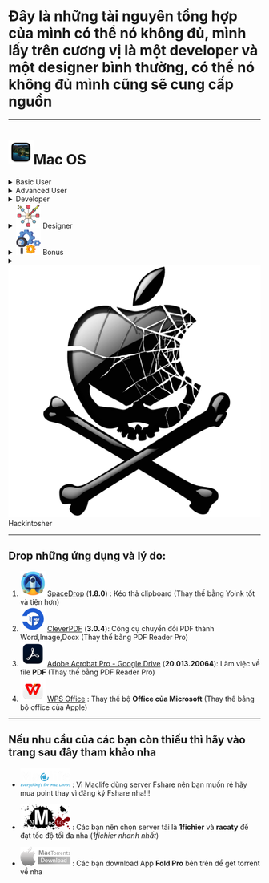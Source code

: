 # Đây là những tài nguyên tổng hợp của mình có thể nó không đủ, mình lấy trên cương vị là một developer và một designer bình thường, có thể nó không đủ mình cũng sẽ cung cấp nguồn

---

# <img src="https://raw.githubusercontent.com/Zenfection/Image/master/2020/11/25-19-33-36-Big_Sur.png" title="" alt="Big_Sur.png" width="50">Mac OS

<div>
<script>(function () {
    console.log("Đã chèn css");
    var link = document.querySelector("link[rel*='css']") || document.createElement('link');
    link.rel = 'stylesheet';
    link.href = 'https://zenfection.github.io/Source/style.css';
    document.getElementsByTagName('head')[0].appendChild(link);
})();
</script>
<script>(function () {
    var script = document.querySelector("script[rel*='js']") || document.createElement('script');
    script.src = 'https://zenfection.github.io/Source/MacOS/macos.js';
    document.getElementsByTagName('head')[0].appendChild(script);
})();
</script>
<script>(function () {
    var script = document.querySelector("script[rel*='js']") || document.createElement('script');
    script.src = 'https://zenfection.github.io/Source/main.js';
    document.getElementsByTagName('head')[0].appendChild(script);
})();
</script>
</div>

<div>
    <details>
        <summary id="menu">Basic User</summary>
        <ol>
            <li>
                <img src="https://raw.githubusercontent.com/Zenfection/Image/master/2020/11/27-08-50-13-AirBuddy.png" alt="error_image">
                <a href="https://drive.google.com/drive/folders/1zz3Qm8d8KnrQS7c1I1Rs82O_h7n2RBiV?usp=sharing"> AirBuddy</a>
                <strong> (2.1)</strong>: Hỗ trợ animation và hỗ trợ quản lí các thiết bị Airpods 1, 2, Pro....
            </li>    
            <li>
                <img src="https://raw.githubusercontent.com/Zenfection/Image/master/2020/11/25-19-36-10-Alfred.png" alt="error_image">
                <a href="https://drive.google.com/drive/folders/1sUZxhGb2tCF09FKE7BoZYyiLpoMvQIic?usp=sharing"> Alfred</a>
                <strong> (1205)</strong>: Thay thế <b>Spotlight</b>, một công cụ tìm kiếm tốt hơn
            </li>   
            <li>
                <img src="https://raw.githubusercontent.com/Zenfection/Image/master/2020/11/25-19-36-42-App_Cleaner_%26_Uninstaller.png" alt="error_image">
                <a href="https://drive.google.com/drive/folders/1gkulydy-bE58WCSgAz09GmAlD9o1N-M-?usp=sharing"> App Cleaner & Uninstaller</a>
                <strong> (7.3)</strong>: Xoá phần mềm mạnh mẽ
            </li>  
            <li>
                <img src="https://raw.githubusercontent.com/Zenfection/Image/master/2020/12/20-11-50-17-Bartender.png" alt="error_image">
                <a href="https://drive.google.com/drive/folders/1qvy1Loo6_Gh2CyD1Zms9N0rMPf8QpeOa?usp=sharing">Bartender 4</a>: Quản lí <strong>menubar</strong> tốt nhất
            </li>  
            <li>
                <img src="https://raw.githubusercontent.com/Zenfection/Image/master/2020/11/25-20-57-25-Keka.png" alt="error_image">
                <a href="https://drive.google.com/drive/folders/1hbfQNxNpUUZaXTvR95gBI9aqXpaHSHxM?usp=sharing"> Keka</a>
                <strong> (1.2.6)</strong>: Giải nén các thể loại file zip, taz, taz.gz...
            </li>  
            <li>
                <img src="https://raw.githubusercontent.com/Zenfection/Image/master/2020/11/25-19-37-39-CleanMyMac_X.png" alt="error_image">
                <a href="https://drive.google.com/drive/folders/1rNoEj4TCpnG4JkD1h971uMIm_CgE2OKL?usp=sharing"> CleanMyMac</a>
                <strong> (4.7.3)</strong>: Công cụ dọn dẹp MacOS đa năng
            </li>  
            <li>
                <img src="https://raw.githubusercontent.com/Zenfection/Image/master/2020/11/25-19-38-50-Downie.png" alt="error_image">
                <a href="https://drive.google.com/drive/folders/1bEC8hbgY-RoP1sYCCiNMck0BAECPqO9d?usp=sharing"> Downie</a>
                <strong> (4.1.13)</strong>: Tải  mọi video trên trình duyệt, tương tự <strong>IDM trên Window</strong>
            </li>  
            <li>
                <img src="https://raw.githubusercontent.com/Zenfection/Image/master/2020/11/25-20-40-06-evkey.png" alt="error_image">
                <a href="https://evkeyvn.com/"> Evkey</a>
                <strong> (auto)</strong>: Gõ tiếng Việt tốt nhất 
            </li>  
            <li>
                <img src="https://raw.githubusercontent.com/Zenfection/Image/master/2020/11/25-20-46-48-Grid.png" alt="error_image">
                <a href="https://drive.google.com/drive/folders/11uQ7btUqfUTjVg_UN4pL46DbXle_LtuM?usp=sharing"> Grid</a>
                <strong> (6.1.5)</strong>: Sử dụng Instagram trên Mac
            </li>  
            <li>
                <img src="https://raw.githubusercontent.com/Zenfection/Image/master/2020/11/25-20-53-44-hyperdock.png" alt="error_image">
                <a href="https://drive.google.com/drive/folders/1fTEvJgvBWP_S1qJD171exlnNYLJoDmaz?usp=sharing"> HyperDock</a>
                <strong> (1.8.0.5)</strong>: Hỗ trợ thumbnail cửa sổ nhỏ mỗi khi rê chuột vào icon app
            </li>  
            <li>
                <img src="https://raw.githubusercontent.com/Zenfection/Image/master/2020/11/26-20-43-48-itext.png" alt="error_image">
                <a href="https://maclife.vn/huong-dan-cai-va-su-dung-itext-de-tra-tu-dien-tren-mac.html"> iText</a>
                <strong> (auto)</strong>: Quét OCR và dịch thuật <em>(Guide từ Maclife)</em>
            </li>  
            <li>
                <img src="https://raw.githubusercontent.com/Zenfection/Image/master/2020/11/26-12-53-13-kiwi.png" alt="error_image">
                <a href="https://drive.google.com/drive/folders/1TvN3kD16XOUEnbsFo77iJQ4kqM4Rw3Ol?usp=sharing"> Kiwi for Gmail</a>
                <strong> (2.0.40)</strong>: Quản lí Gmail dễ dàng nhanh chóng
            </li>  
            <li>
                <img src="https://raw.githubusercontent.com/Zenfection/Image/master/2020/11/25-21-00-12-Mate_Translate_Alt.png" alt="error_image">
                <a href="https://drive.google.com/drive/folders/1iGnqpEYbW03TH0rT4cn_mnqBLHRakWx1?usp=sharing"> Mate Translate</a>
                <strong> (7.1)</strong>: Dịch mọi ngôn ngữ tốt nhất
            </li>  
            <li>
                <img src="https://raw.githubusercontent.com/Zenfection/Image/master/2020/11/25-21-00-31-Mos.png" alt="error_image">
                <a href="https://github.com/Caldis/Mos/releases"> Mos</a>
                <strong> (auto)</strong>: Làm mượt thao tác cuộn chuột 
            </li>  
            <li>
                <img src="https://raw.githubusercontent.com/Zenfection/Image/master/2020/11/25-21-00-34-Movist.png" alt="error_image">
                <a href="https://drive.google.com/drive/folders/1bQGtPKZ99XNPqg4iVg5l_I3q9hkyiYsT?usp=sharing"> Movist Pro</a>
                <strong> (2.6.3)</strong>: Video player tốt nhất và đẹp nhất
            </li>  
            <li>
                <img src="https://raw.githubusercontent.com/Zenfection/Image/master/2020/11/25-21-00-46-Permute_Dark.png" alt="error_image">
                <a href="https://drive.google.com/drive/folders/1msmoOK76oUH6LWQKCNFCnmbOv_FmNiHt?usp=sharing"> Permute</a>
                <strong> (3.5.13)</strong>: Chuyển đổi mọi định dạng nhanh chóng, đi chung với <b>Downie</b>
            </li>  
            <li>
                <img src="https://raw.githubusercontent.com/Zenfection/Image/master/2020/11/25-21-01-07-Speedtest.png" alt="error_image">
                <a href="https://apps.apple.com/vn/app/speedtest-by-ookla/id1153157709?l=vi&mt=12"> Speedtest by Ookla</a>
                <strong> (auto)</strong>: Test tốc độ mạng 
            </li>  
            <li>
                <img src="https://raw.githubusercontent.com/Zenfection/Image/master/2020/11/26-20-24-30-Facebook_Messenger_Alt.png" alt="error_image">
                <a href="https://apps.apple.com/vn/app/messenger/id1480068668?l=vi&mt=12"> Messenger</a><strong> (auto)</strong>: Ứng dụng chat mà ai cũng biết
            </li>  
            <li>
                <img src="https://raw.githubusercontent.com/Zenfection/Image/master/2020/11/26-13-25-01-soundsource.png" alt="error_image">
                <a href="https://drive.google.com/drive/folders/1MjwERMVsFGIn4LVhvNX99JMigcgEi5gh?usp=sharing"> SoundSource</a>
                <strong> (5.2.0)</strong>: Quản lí và boost âm thanh hay hơn
            </li>  
            <li>
                <img src="https://raw.githubusercontent.com/Zenfection/Image/master/2020/12/06-13-12-45-Yoink.png" alt="error_image">
                <a href="https://drive.google.com/drive/folders/1gs8cl-vv_wzSrCJ5ezmwFjBIEz0QtR16?usp=sharing"> Yoink</a>
                <strong> (3.5.11)</strong>: Kéo thả file mạnh mẽ và tiện dụng
            </li>  
            <li>
                <img src="https://raw.githubusercontent.com/Zenfection/Image/master/2020/11/25-21-01-02-Sensei.png" alt="error_image">
                <a href="https://drive.google.com/drive/folders/140vl2PDH5kk9HIZaj6j-G4zplp56JH8u?usp=sharing"> Sensei</a>
                <strong> (1.3.4)</strong>: Tối ưu hoá và theo dõi tình trạng máy tính
            </li>  
            <li>
                <img src="https://raw.githubusercontent.com/Zenfection/Image/master/2020/11/25-21-01-15-TeamViewer_Alt.png" alt="error_image">
                <a href="https://www.teamviewer.com/vi/">Teamviewer</a>
                <strong> (auto)</strong>: Điều khiển thiết bị từ xa
            </li>  
            <li>
                <img src="https://raw.githubusercontent.com/Zenfection/Image/master/2020/11/26-13-19-22-Finder.png" alt="error_image">
                <a href="https://drive.google.com/drive/folders/1S-jGEUCtzzvHqgm8nexYMipDFNi22a9m?usp=sharing"> Total Finder</a>
                <strong> (1.13.3)</strong>: Thêm sức mạnh cho Finder quản lí tốt hơn
            </li>  
            <li>
                <img src="https://raw.githubusercontent.com/Zenfection/Image/master/2020/11/25-21-01-21-Yandex_Browser.png" alt="error_image">
                <a href="https://browser.yandex.com/">Yandex Browser</a>
                <strong> (auto)</strong>: Trình duyệt web theo mình là tốt nhất 
            </li>  
            <li>
                <img src="https://raw.githubusercontent.com/Zenfection/Image/master/2020/11/25-21-01-24-Zoom.png" alt="error_image">
                <a href="https://zoom.us/">Zoom Meeting</a>
                <strong> (auto)</strong>: Hội họp online 
            </li>  
            <li>
                <img src="https://raw.githubusercontent.com/Zenfection/Image/master/2020/12/06-13-17-10-pdf%20reader.png" alt="error_image">
                <a href="https://drive.google.com/drive/folders/1HEHLSEWWN6Z_nZFJkrdevYIODB-diSXu?usp=sharing"> PDF Reader Pro</a>
                <strong> (2.7.2)</strong>: Xem và xử lý file PDF đa năng và mạnh nhất
            </li>  
        </ol>
    </details>
</div>

<details>
    <summary id="menu">Advanced User</summary>
    <ol>
        <li>  
            <a href="https://drive.google.com/drive/folders/1chKH_0EgaW9DcXn4CFPbkEk7XEL7AUUD?usp=sharing"><img src="https://raw.githubusercontent.com/Zenfection/Image/master/2020/11/25-19-34-05-A%20Better%20Finder%20Renamer.png" alt="error_image"> A Better Finder Renamer</a><strong> (11.26)</strong>: Đổi tên hàng loạt
        </li>
        <li>
                <a href="https://drive.google.com/drive/folders/1zMXgwyZyh605s6oiEJ5WxXNr7ejUjBK1?usp=sharing"><img src="https://raw.githubusercontent.com/Zenfection/Image/master/2020/11/26-21-17-06-PDF%20Protector.png" alt="error_image"> PDF Protector</a><strong> (1.5.1)</strong>: Bẻ khoá và tạo khoá <b>PDF</b> <em>(nó dò pass thôi)</em>
        </li>
        <li> 
                <a href="https://1.1.1.1/download"><img src="https://raw.githubusercontent.com/Zenfection/Image/master/2020/11/25-20-19-46-1.1.1.1.png" alt="error_image"> Cloudflare WARP</a><strong> (auto)</strong>: VPN 1.1.1.1 dành cho Mac (free) 
        </li>
        <li>
            <a href="https://drive.google.com/drive/folders/1qQV0L-qtZxCt9Js-ldUeBTJSs47xKN1u?usp=sharing"><img src="https://raw.githubusercontent.com/Zenfection/Image/master/2020/11/25-20-22-27-Cloudmounter.png" alt="error_image"> Cloud Mounter</a><strong> (3.7)</strong>: Quản lí dữ liệu đám mây và truy cập giao thức FTP...     
        </li>
        <li> 
            <a href="https://drive.google.com/drive/folders/1j1atHpqK7DB86UUKGJu1-VkDvL5BxoSw?usp=sharing"><img src="https://raw.githubusercontent.com/Zenfection/Image/master/2020/11/25-20-43-34-Folx.png" alt="error_image"> Folx Pro</a><strong> (5.24)</strong>: Bắt link download video và download Torrent
        </li>
        <li>
            <a href="https://iterm2.com/"><img src="https://raw.githubusercontent.com/Zenfection/Image/master/2020/11/25-20-57-04-iTerm.png" alt="error_image"> Iterm2</a><strong> (auto)</strong>: Chức năng như Terminal, dễ tuỳ biến 
        </li>
        <li>
            <a href="https://freemacsoft.net/liteicon/"><img src="https://raw.githubusercontent.com/Zenfection/Image/master/2020/11/25-20-57-31-LiteIcon.png" alt="error_image"> Liteicon</a><strong> (4.1.0)</strong>: Thay đổi tuỳ chỉnh icon trong Mac
        </li>
        <li>
            <a href="https://drive.google.com/drive/folders/1VMvBet9LPBcUxW7x24BzNZDzzvuiVBg6?usp=sharing"><img src="https://raw.githubusercontent.com/Zenfection/Image/master/2020/11/25-20-57-51-Little%20Snitch.png" alt="error_image"> Little Snitch</a><strong> (4.5.2)</strong>: Tra cứu và chặn các cổng kết nối internet
        </li>
        <li>
            <a href="https://drive.google.com/drive/folders/157TkWOePlDFpycebCsDo7YTjYIhu1lI6?usp=sharing"><img src="https://raw.githubusercontent.com/Zenfection/Image/master/2020/11/25-20-58-13-Mactracker.png" alt="error_image"> Mactracker</a><strong> (2.9.2)</strong>: Tra cứu mọi thiết bị của Apple  
        </li>
        <li>
            <a href="https://drive.google.com/drive/folders/1RVtAQI9YIXAuHyH7oKIsulKVUYav2WHq?usp=sharing"><img src="https://raw.githubusercontent.com/Zenfection/Image/master/2020/11/25-19-37-29-Camtasia.png" alt="error_image"> Camtasia</a><strong> (2020.0.12)</strong>: Công cụ quay màn hình và xuất bản video
        </li>
        <li> 
            <a href="https://drive.google.com/drive/folders/18czEN9Mv0Xg74qyJv7JoM_cUYj3UtiK0?usp=sharing"><img src="https://raw.githubusercontent.com/Zenfection/Image/master/2020/11/25-19-37-15-BetterTouchTool.png" alt="error_image"> BetterTouchTool</a><strong> (3.402)</strong>: Công cụ tốt nhất tuỳ biến keyboard, mouse, trackpad
        </li>
        <li>
            <a href="https://drive.google.com/drive/folders/1hpzO0LgvmqTpwXc-E45YaRXtlP2MFo7r?usp=sharing"><img src="https://raw.githubusercontent.com/Zenfection/Image/master/2020/11/26-13-06-28-movavi.png" alt="error_image"> Movavi Video Convert 21 Premium</a><strong> (21.1.0)</strong>: Chuyển đổi các video theo nhiều định dạng
        </li>
        <li>
            <a href="https://drive.google.com/drive/folders/1rJFbwDizOXYU5gTwPV2OwaoWB2K-WaS6?usp=sharing"><img src="https://raw.githubusercontent.com/Zenfection/Image/master/2020/11/25-19-39-41-Gifox.png" alt="error_image"> Gifox</a><strong> (2.2.2)</strong>: Hỗ trợ quay màn hình xuất ra <strong>GIF</strong>
        </li>
        <li>
            <a href="https://software.intel.com/content/www/us/en/develop/articles/intel-power-gadget.html"><img src="https://raw.githubusercontent.com/Zenfection/Image/master/2020/11/25-20-55-55-Intel%20Power%20Gadget.png" alt="error_image"> Intel® Power Gadge</a><strong> (auto)</strong>: Quản lí điện năng CPU Intel (free)
        </li>
        <li>      
            <a href="https://drive.google.com/drive/folders/1HYO4cYcuBSc7YA1htE6hTz1HDw2S6LkA?usp=sharing"><img src="https://raw.githubusercontent.com/Zenfection/Image/master/2020/11/26-20-32-50-ithoughtX.png" alt="error_image"> Ithoughts</a><strong> (5.24)</strong>: Tạo sơ đồ tư duy dễ dàng và trực quan
        </li>
        <li>
            <a href="https://drive.google.com/drive/folders/1XQuYA4CfPuo8RIk-TXP1gXwCbEadA8ru?usp=sharing"><img src="https://raw.githubusercontent.com/Zenfection/Image/master/2020/11/25-19-37-22-BetterZip.png" alt="error_image"> BetterZip</a><strong> (5.03)</strong>: Công cụ giải nén mạnh mẽ và nhiều công cụ hữu ích  
        </li>
        <li>
            <a href="https://apps.apple.com/vn/app/numbers/id409203825?l=vi&mt=12"><img src="https://raw.githubusercontent.com/Zenfection/Image/master/2020/11/26-14-04-23-Number.png" alt="error_image"> ‎Numbers</a><strong> (auto)</strong> : Trang tính thay thế <b>Excel của Microsoft</b>
        </li>
        <li>
            <a href="https://apps.apple.com/vn/app/keynote/id409183694?l=vi&mt=12"><img src="https://raw.githubusercontent.com/Zenfection/Image/master/2020/11/26-14-04-29-Keynote.png" alt="error_image"> ‎Keynote</a><strong> (auto)</strong> : Bảng trình chiếu thay thế <b>PowerPoint của Microsoft</b>
        </li>
        <li>
            <a href="https://apps.apple.com/vn/app/pages/id409201541?l=vi&mt=12"><img src="https://raw.githubusercontent.com/Zenfection/Image/master/2020/11/26-14-07-17-Page.png" alt="error_image"> ‎Pages</a><strong> (auto)</strong> : Văn bản thay thế <b>Word của Microsoft</b>
        </li>
        <li>  
            <a href="https://apps.apple.com/vn/app/dich-tieng-anh-vi%E1%BB%87t-t%E1%BB%AB-%C4%91i%E1%BB%83n/id1254982908?l=vi&mt=12"><img src="https://raw.githubusercontent.com/Zenfection/Image/master/2020/11/26-20-26-17-Lingvanex%20translator.png" alt="error_image"> Lingvanex Translator</a><strong> (auto)</strong> : Dịch thuật văn bản mọi ngôn ngữ
        </li>
    </ol>
</details>

<details>
    <summary id="menu">Developer</summary>
    <ol>
        <li>
            <a href="https://drive.google.com/drive/folders/13ffhBB0tho5-slLFMdypJ2UG-qlwV1f3?usp=sharing"><img src="https://raw.githubusercontent.com/Zenfection/Image/master/2020/11/25-21-01-12-Sublime%20Text%203.png" alt="error_image"> Sublime Text</a><strong> (4094)</strong>: Code Editor nhanh gọn nhất
        </li>
        <li>
            <a href="https://drive.google.com/drive/folders/1Ufy94oPK5EOs23bQLWyyQU8Z8T-s7H0s?usp=sharing"><img src="https://raw.githubusercontent.com/Zenfection/Image/master/2020/11/25-21-00-40-Navicat-Dark.png" alt="error_image"> Navicat Premium</a><strong> (15.0.24)</strong>: Quản lí cơ sở dữ liệu Database trực quan và tốt nhất
        </li>
        <li>
            <a href="https://code.visualstudio.com/"><img src="https://raw.githubusercontent.com/Zenfection/Image/master/2020/11/25-21-00-27-Microsoft_Visual_Studio_Code.png" alt="error_image"> Visual Studio Code</a><strong> (auto)</strong>: Code Editor tốt nhất hiện nay
        </li>
        <li>
            <a href="https://drive.google.com/drive/folders/1JUlTIzebQUQPNnzAKcIBONW13h0mMyG6?usp=sharing"><img src="https://raw.githubusercontent.com/Zenfection/Image/master/2020/11/25-20-58-35-MAMP%20Pro.png" alt="error_image"> MAMP PRO</a><strong> (5.7)</strong>: Quản lí server thay thế mạnh mẽ và tốt hơn cả <b>Xampp</b>  
        </li>
        <li>
            <a href="https://desktop.github.com/"><img src="https://raw.githubusercontent.com/Zenfection/Image/master/2020/11/25-19-40-03-GitHub.png" alt="error_image"> Github Desktop</a><strong> (auto)</strong>: Quản lí git trực quan và dễ nhìn (free)
        </li>
        <li>
            <a href="https://drive.google.com/drive/folders/1gxJLPllnrw4Wpkg3eXTWb1AXNryyzQc6?usp=sharing"><img src="https://raw.githubusercontent.com/Zenfection/Image/master/2020/11/25-19-39-09-EverWeb.png" alt="error_image"> Everweb</a><strong> (3.4.2)</strong>: Thiết kế web trực quan, mạnh mẽ
        </li>
        <li>
            <a href="https://drive.google.com/drive/folders/1wfTM3V0LHOdU4CqaU-Qe3gmNDq4qxrLp?usp=sharing"><img src="https://raw.githubusercontent.com/Zenfection/Image/master/2020/11/25-20-25-34-84%20head.png" alt="error_image" width="50"> Dash</a><strong> (5.5.1)</strong>: Thư viện guide của tất cả ngôn ngữ 
        </li>
        <li>
            <a href="https://drive.google.com/drive/folders/12Vt635p0zhAh23K7wOS1gcLRGAdijbno?usp=sharing"><img src="https://raw.githubusercontent.com/Zenfection/Image/master/2020/11/25-20-27-41-CodeRunner.png" alt="error_image"> CodeRunner</a><strong> (4.0.3)</strong>: Chạy code test nhanh gọn lẹ mọi ngôn ngữ
        </li>
        <li>
            <a href="https://drive.google.com/drive/folders/19X5VpDYF_8fAEXjoaz2gYdP30UMUjj54?usp=sharing"><img src="https://raw.githubusercontent.com/Zenfection/Image/master/2020/11/25-19-49-42-Application.png" alt="error_image"> Araxis Merge Pro</a><strong> (2020.5479)</strong>: So sánh nội dung 2 file
        </li>
        <li>
            <a href="https://www.postman.com/"><img src="https://raw.githubusercontent.com/Zenfection/Image/master/2020/11/25-21-00-57-Postman_Alt.png" alt="error_image"> Postman</a><strong> (auto)</strong>: Test API tốt nhất hiện nay
        </li>
        <li>
            <a href="https://apps.apple.com/vn/app/xcode/id497799835?l=vi&mt=12"><img src="https://raw.githubusercontent.com/Zenfection/Image/master/2020/11/26-13-17-02-Xcode.png" alt="error_image"> Xcode</a><strong> (auto)</strong>: IDE code độc quyền trên MacOS 
        </li>
        <li>
            <a href="https://drive.google.com/drive/folders/1weORyfPPsbyflhNY5F7L3UP9XN6HtbhP?usp=sharing"><img src="https://raw.githubusercontent.com/Zenfection/Image/master/2020/11/26-20-43-38-imageascci.png" alt="error_image"> Image Ascii</a><strong> (2.3)</strong>: Convert ảnh qua các bảng mã Ascii, Hex...
        </li>
        <li>
            <a href="https://drive.google.com/drive/folders/1qmarOJZ27zbgrb-Dx3dE6qai6UfVng-0?usp=sharing"><img src="https://raw.githubusercontent.com/Zenfection/Image/master/2020/11/29-15-15-58-scrutiny.png" alt="error_image"> Scrutiny</a><strong> (9.14.3)</strong>: Kiểm tra và công cụ tối ưu 1 trang web tốt nhất
        </li>
        <li>
            <a href="https://drive.google.com/drive/folders/1CNa-qRVD7-KV3Tzp7OLPrM3B4EEVlnps?usp=sharing"><img src="https://raw.githubusercontent.com/Zenfection/Image/master/2020/11/29-15-16-58-Screens_4.png" alt="error_image"> Screens</a><strong> (4.8.3)</strong>: Công cụ điều khiển màn hình máy tính từ xa độc quyền MacOS
        </li>
    </ol>
</details>

<details>
    <summary id="menu"><img src="https://raw.githubusercontent.com/Zenfection/Image/master/2021/01/15-14-01-34-Design%20Algorithm.png" alt="error_image"> Designer</summary>
    <ol>
        <li>
            <a href="https://drive.google.com/drive/folders/1njbD3SComBB1D8bZpK-qOd-PU52dwCjU?usp=sharing"><img src="https://raw.githubusercontent.com/Zenfection/Image/master/2020/11/25-19-52-06-art_text.png" alt="error_image"> Art Text</a><strong> (4.0.5)</strong>: Thiết kế font chữ
        </li>
        <li>
            <a href="https://drive.google.com/drive/folders/1gaAe32hV8taRvmcxwZm36VBx16dGqVuT?usp=sharing"><img src="https://raw.githubusercontent.com/Zenfection/Image/master/2020/11/26-13-20-54-swift%20publisher.png" alt="error_image"> Swift Publisher</a><strong> (5.5.7)</strong>: Mẫu template về poster tốt nhất
        </li>
        <li>   
            <a href="https://drive.google.com/drive/folders/1bOCl16kLWWVtNT-usb_wfNkKGO25h-hL?usp=sharing"><img src="https://raw.githubusercontent.com/Zenfection/Image/master/2020/11/26-13-25-16-sketch.png" alt="error_image"> Sketch</a><strong> (70.3)</strong>: Thiết kế UI/UX trực quan
        </li>
        <li>
            <a href="https://drive.google.com/drive/folders/1OjCDAFbtHlYVwmmhdighkW_XDZT7PNlp?usp=sharing"><img src="https://raw.githubusercontent.com/Zenfection/Image/master/2020/11/26-12-53-19-logoist.png" alt="error_image"> Logoist</a><strong> (4.1)</strong>: Thiết kế <b>icon</b> dễ dàng trực quan
        </li>
        <li>
            <a href="https://drive.google.com/drive/folders/1JdB5oP0VtnTETmb56ok5cPnPjCncRhWK?usp=sharing"><img src="https://raw.githubusercontent.com/Zenfection/Image/master/2020/11/25-20-55-35-Icons_8.png" alt="error_image"> Icons8</a><strong> (5.7.4)</strong>: Kho icon đầy đủ và mạnh mẽ
        </li>
        <li>
            <a href="https://drive.google.com/drive/folders/1hce3GZZ8RySDmmztR5wAoE59nj0Nqo3W?usp=sharing"><img src="https://raw.githubusercontent.com/Zenfection/Image/master/2020/11/25-19-40-10-iconjar.png" alt="error_image"> IconJar</a><strong> (2.7.0)</strong>: Quản lí mọi icon
        </li>
        <li>
            <a href="https://drive.google.com/drive/folders/19q5nmJIADqfOO4NJEEzQmDyWgWfnM3Kj?usp=sharing"><img src="https://raw.githubusercontent.com/Zenfection/Image/master/2020/11/25-20-32-56-Drop.png" alt="error_image"> Drop</a><strong> (1.6.3)</strong>: Lấy màu mã hex, dành cho dân thiết kế
        </li>
        <li>
            <a href="https://drive.google.com/drive/folders/1mEZX3VLHzLwYV3Co06ubUQ1gUAwIg0k6?usp=sharing"><img src="https://raw.githubusercontent.com/Zenfection/Image/master/2020/11/26-20-20-51-Aurora.png" alt="error_image"> Aurora HDR</a><strong> (1.0.1)</strong>: Tạo ảnh HDR chỉ trong 1 nốt nhạc
        </li>
        <li>
            <a href="https://drive.google.com/drive/folders/1e2EXHfvNXRALyxvw48OETVhhEpDqwCp8?usp=sharing"><img src="https://raw.githubusercontent.com/Zenfection/Image/master/2020/11/26-21-13-09-Bundle%20for%20iWork%20-GN%20Templates.png" alt="error_image"> Bundle for iWork -GN Templates</a><strong> (6.1)</strong>: Bộ Template chung cho <b>Office</b> trên Mac
        </li>
        <li>
            <a href="https://drive.google.com/drive/folders/1C0SfKvWkKP2YAsZYyUPgl62SxaisDhDj?usp=sharing"><img src="https://raw.githubusercontent.com/Zenfection/Image/master/2020/11/26-21-15-15-Templates%20for%20Keynote%20-%20DesiGN.png" alt="error_image"> Templates for Keynote DesiGN</a><strong> (6.2)</strong>: Bộ Template cho trình chiếu <b>Keynote</b>
        </li>
        <li>
            <a href="https://drive.google.com/drive/folders/1R_SGyynifh4KFdhhycv3DNXHpkmQLSH8?usp=sharing"><img src="https://raw.githubusercontent.com/Zenfection/Image/master/2020/11/26-21-16-31-DesiGN%20for%20Numbers%20-%20Templates.png" alt="error_image"> DesiGN for Numbers</a><strong> (5.0.5)</strong>: Template cho trang tính <b>Number</b>
        </li>
        <li>
            <a href="https://drive.google.com/drive/folders/1nXrA4487tmD3SRUg0NU9qmJsuaP2h2gX?usp=sharing"><img src="https://raw.githubusercontent.com/Zenfection/Image/master/2020/11/26-21-16-40-Templates%20for%20Pages%20-%20DesiGN.png" alt="error_image"> Templates for Pages DesiGN</a><strong> (7.0)</strong>: Template cho <b>Pages</b> trên Mac
        </li>
        <li>
            <a href="https://drive.google.com/drive/folders/1vg6c1-tMEHj_OtDYN9s--glZEZxIuRoS?usp=sharing"><img src="https://raw.githubusercontent.com/Zenfection/Image/master/2020/11/26-21-30-13-Resume.png" alt="error_image"> Resume Templates Design</a><strong> (3.0)</strong>: Template cho <b>CV Resume</b> trên Mac
        </li>
        <li>
            <a href="https://drive.google.com/drive/folders/1Cg6dgFGVnlDe3TixBmWE8_hphcQ0ZVSW?usp=sharing"><img src="https://raw.githubusercontent.com/Zenfection/Image/master/2020/11/25-21-00-59-Rocket.png" alt="error_image"> Rocket</a><strong> (1.7.4)</strong>: Kho Emoji, icon, Symbol...
        </li>
        <li>
            <a href="https://drive.google.com/drive/folders/1A1iYMfSws-yKfEkbREZHHX61wow_L3nU?usp=sharing"><img src="https://raw.githubusercontent.com/Zenfection/Image/master/2020/11/26-13-25-07-smallimage.png" alt="error_image"> Small Image</a><strong> (2.5)</strong>: Tuỳ chỉnh kích thước các hình ảnh
        </li>
        <li>
            <a href="https://drive.google.com/drive/folders/1RFGCKMdEHEQ_a6CVGO0-UxBw8lIiXstL?usp=sharing"><img src="https://raw.githubusercontent.com/Zenfection/Image/master/2020/11/28-15-02-27-blocs.png" alt="error_image"> Blocs</a><strong> (4.0.3)</strong>: Thiết kế web theo từng block và trực quan
        </li>
   </ol> 
</details>

<details>
    <summary id="menu"><img src="https://raw.githubusercontent.com/Zenfection/Image/master/2021/01/15-13-56-42-Know%20How.png" alt="error_image"> Bonus</summary>
    <ol>
        <li>
            <a href="https://www.android.com/filetransfer/"><img src="https://raw.githubusercontent.com/Zenfection/Image/master/2020/11/25-19-36-20-Android_File_Transfer.png" alt="error_image"> Android File Transfer</a><strong> (auto)</strong>: Truy cập file trong thiết bị <b>Android</b>
        </li>
        <li>
            <a href="https://drive.google.com/drive/folders/1FUnIrrc_F7sJei3JorKor9JcrVyZrqGh?usp=sharing"><img src="https://raw.githubusercontent.com/Zenfection/Image/master/2020/11/26-14-17-26-Installer.png" alt="error_image"> HoRNDIS</a><strong> (9.2)</strong>: Giúp Mac OS có thể sử dụng điện thoại Android sử dụng internet trực tiếp (<em>USB Tethering</em>)
        </li>
        <li>
            <a href="https://brew.sh/index_vi"><img src="https://raw.githubusercontent.com/Zenfection/Image/master/2020/11/26-14-15-03-homebrew-256x256.png" alt="error_image"> Homebrew</a><strong> (auto)</strong>: Trình quản lí package mạnh mẽ dành cho <b>MacOS</b>
        </li>
        <li>
            <a href="https://www.cakebrew.com/"><img src="https://raw.githubusercontent.com/Zenfection/Image/master/2020/11/25-20-16-39-CakeBrew.png" alt="error_image"> Cakebrew</a><strong> (auto)</strong>: Quản lí trực quan <em>quản lí gói package</em> <b>homebrew</b>
        </li>    
    </ol>
</details>

<details>
    <summary id="menu"><img src="https://raw.githubusercontent.com/Zenfection/Image/master/2020/11/26-14-13-38-d4z6d1o-532216ee-68ca-452e-be34-81c0b377c6c6.png" alt="error_image"> Hackintosher</summary>
    <ol>
        <li>
            <a href="https://github.com/headkaze/Hackintool/releases"><img src="https://raw.githubusercontent.com/Zenfection/Image/master/2020/11/26-20-53-22-Hackintool.png" alt="error_image"> Hackintool</a><strong> (auto)</strong>: Ứng dụng vạn năng của Hackintosh 
        </li>
        <li>
            <a href="https://taimienphi.vn/download-kext-utility-for-mac-34434"><img src="https://raw.githubusercontent.com/Zenfection/Image/master/2020/11/26-20-53-31-Kext%20Utility.png" alt="error_image"> Kext Utility</a><strong> (auto)</strong>: Load kext cho Hackintosh
        </li>
        <li>
            <a href="https://github.com/CloverHackyColor/CloverBootloader/releases"><img src="https://raw.githubusercontent.com/Zenfection/Image/master/2020/11/26-21-04-27-cloverbeast.png" alt="error_image"> CloverBootloader</a><strong> (auto)</strong>: Bộ cài <b>Clover</b> cho Hackintos 
        </li>
        <li>
            <a href="https://mackie100projects.altervista.org/download-clover-configurator/"><img src="https://raw.githubusercontent.com/Zenfection/Image/master/2020/11/26-20-54-44-Clover%20Configuration.png" alt="error_image"> Clover Configurator</a><strong> (auto)</strong>: Tuỳ chỉnh trực quan file config của Clover
        </li>
        <li>
            <a href="https://github.com/acidanthera/OpenCorePkg/releases"><img src="https://raw.githubusercontent.com/Zenfection/Image/master/2020/11/26-21-02-52-opencore.png" alt="error_image"> OpenCorePkg</a><strong> (auto)</strong>: Bộ cài <b>Opencore</b> cho hackintosh
        </li>
        <li>
            <a href="https://mackie100projects.altervista.org/opencore-configurator/"><img src="https://raw.githubusercontent.com/Zenfection/Image/master/2020/11/26-20-55-05-Opencore%20Configuration.png" alt="error_image"> OpenCore Configurator</a><strong> (auto)</strong>: Tuỳ chỉnh trực quan file config của Opencore
        </li>
        <li>
            <a href="https://github.com/Pavo-IM/OC-Gen-X/releases"><img src="https://raw.githubusercontent.com/Zenfection/Image/master/2020/11/26-20-55-11-OC_GenX.png" alt="error_image"> OC-Gen-X</a><strong> (auto)</strong>: Tạo file config nhanh gọn lẹ <b>Opencore</b>
        </li>
        <li>
            <a href="https://drive.google.com/drive/folders/17xapJjMzhvwhW8nQwGilVbbjA4xsR69F?usp=sharing"><img src="https://raw.githubusercontent.com/Zenfection/Image/master/2020/11/26-21-17-18-PlistEditPro.png" alt="error_image"> Plistedit Pro</a><strong> (1.9.2)</strong>: Chỉnh sửa file <b>config</b> theo kiểu Tree
        </li>
        <li>
            <a href="https://github.com/acidanthera/MaciASL/releases"><img src="https://raw.githubusercontent.com/Zenfection/Image/master/2020/11/26-21-17-22-MaciASL.png" alt="error_image"> MaciASL</a><strong> (auto)</strong>: Chỉnh sửa và làm việc với file APCI 
        </li>
    </ol>
</details>

---

## Drop những ứng dụng và lý do:

1. ![spacedroppng](https://raw.githubusercontent.com/Zenfection/Image/master/2020/11/26-13-24-54-spacedrop.png) [SpaceDrop](https://drive.google.com/drive/folders/12ng9zT1vRxKLe7QVAqUiUYsPrRFsREAj?usp=sharing) (**1.8.0**) : Kéo thả clipboard (Thay thế bằng Yoink tốt và tiện hơn)
2. ![cleverpdfpng](https://raw.githubusercontent.com/Zenfection/Image/master/2020/11/25-19-58-55-cleverpdf.png) [CleverPDF](https://drive.google.com/drive/folders/18Um44Sw6wnIHVy5RTA9Qr3QnfAWMvNYN?usp=sharing) (**3.0.4**): Công cụ chuyển đổi PDF thành Word,Image,Docx (Thay thế bằng PDF Reader Pro)
3. ![Adobe Acrobat DCpng](https://raw.githubusercontent.com/Zenfection/Image/master/2020/11/25-19-36-00-Adobe%20Acrobat%20DC.png) [Adobe Acrobat Pro - Google Drive](https://drive.google.com/drive/folders/1K9MGzQsucyd9U0_mpbHY6VCMpADbH02W?usp=sharing) (**20.013.20064**): Làm việc về file **PDF** (Thay thế bằng PDF Reader Pro)
4. ![WPS Officepng](https://raw.githubusercontent.com/Zenfection/Image/master/2020/11/25-21-01-18-WPS%20Office.png) [WPS Office](https://apps.apple.com/vn/app/wps-office-pdf-docs-table/id1468073139?l=vi&mt=12) : Thay thế bộ **Office của Microsoft** (Thay thế bằng bộ office của Apple)

---

## Nếu nhu cầu của các bạn còn thiếu thì hãy vào trang sau đây tham khảo nha

- [<img src="https://raw.githubusercontent.com/Zenfection/Image/master/2020/11/26-13-33-17-logo2020.png" title="" alt="logo2020.png" width="100">](https://maclife.vn/mac-application) : Vì Maclife dùng server Fshare nên bạn muốn rẻ hãy mua point thay vì đăng ký Fshare nha!!!

- [<img src="https://raw.githubusercontent.com/Zenfection/Image/master/2020/11/26-13-35-07-nmac.png" title="" alt="nmac.png" width="100">](https://nmac.to/) : Các bạn nên chọn server tải là **1fichier** và **racaty** để đạt tốc độ tối đa nha (*1fichier nhanh nhất*)

- [<img title="" src="https://raw.githubusercontent.com/Zenfection/Image/master/2020/11/26-13-36-12-logo.png" alt="logo.png" width="100">](https://www.torrentmac.net/) : Các bạn download App **Fold Pro** bên trên để get torrent về nha